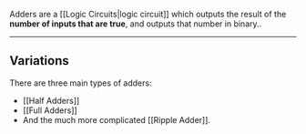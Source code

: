 Adders are a  [[Logic Circuits|logic circuit]] which outputs the result of the **number of inputs that are true**, and outputs that number in binary..

-----
## Variations
There are three main types of adders:

- [[Half Adders]]
- [[Full Adders]]
- And the much more complicated [[Ripple Adder]].
